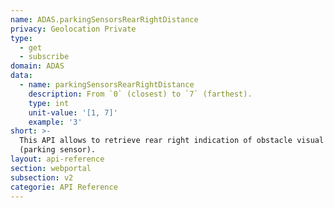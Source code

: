 ```yaml
---
name: ADAS.parkingSensorsRearRightDistance
privacy: Geolocation Private
type:
  - get
  - subscribe
domain: ADAS
data:
  - name: parkingSensorsRearRightDistance
    description: From `0` (closest) to `7` (farthest).
    type: int
    unit-value: '[1, 7]'
    example: '3'
short: >-
  This API allows to retrieve rear right indication of obstacle visual distance
  (parking sensor).
layout: api-reference
section: webportal
subsection: v2
categorie: API Reference
---
```


